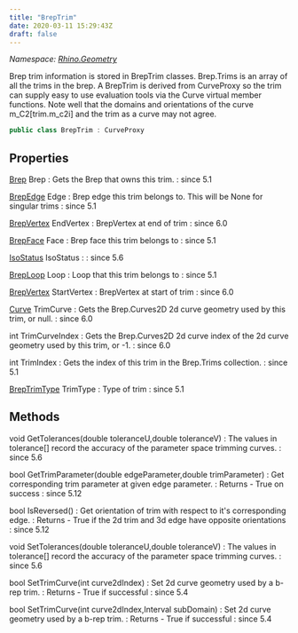 ```yaml
---
title: "BrepTrim"
date: 2020-03-11 15:29:43Z
draft: false
---
```


*Namespace: [Rhino.Geometry](../)*

Brep trim information is stored in BrepTrim classes. Brep.Trims is an
   array of all the trims in the brep. A BrepTrim is derived from CurveProxy
   so the trim can supply easy to use evaluation tools via the Curve virtual
   member functions.
   Note well that the domains and orientations of the curve m_C2[trim.m_c2i]
   and the trim as a curve may not agree.
```cs
public class BrepTrim : CurveProxy
```
## Properties

[Brep](/rhinocommon/rhino/geometry/brep/) Brep
: Gets the Brep that owns this trim.
: since 5.1

[BrepEdge](/rhinocommon/rhino/geometry/brepedge/) Edge
: Brep edge this trim belongs to. This will be None for singular trims
: since 5.1

[BrepVertex](/rhinocommon/rhino/geometry/brepvertex/) EndVertex
: BrepVertex at end of trim
: since 6.0

[BrepFace](/rhinocommon/rhino/geometry/brepface/) Face
: Brep face this trim belongs to
: since 5.1

[IsoStatus](/rhinocommon/rhino/geometry/isostatus/) IsoStatus
: 
: since 5.6

[BrepLoop](/rhinocommon/rhino/geometry/breploop/) Loop
: Loop that this trim belongs to
: since 5.1

[BrepVertex](/rhinocommon/rhino/geometry/brepvertex/) StartVertex
: BrepVertex at start of trim
: since 6.0

[Curve](/rhinocommon/rhino/geometry/curve/) TrimCurve
: Gets the Brep.Curves2D 2d curve geometry used by this trim, or null.
: since 6.0

int TrimCurveIndex
: Gets the Brep.Curves2D 2d curve index of the 2d curve geometry used by this trim, or -1.
: since 6.0

int TrimIndex
: Gets the index of this trim in the Brep.Trims collection.
: since 5.1

[BrepTrimType](/rhinocommon/rhino/geometry/breptrimtype/) TrimType
: Type of trim
: since 5.1
## Methods

void GetTolerances(double toleranceU,double toleranceV)
: The values in tolerance[] record the accuracy of the parameter space
     trimming curves.
: since 5.6

bool GetTrimParameter(double edgeParameter,double trimParameter)
: Get corresponding trim parameter at given edge parameter.
: Returns - True on success
: since 5.12

bool IsReversed()
: Get orientation of trim with respect to it's corresponding edge.
: Returns - True if the 2d trim and 3d edge have opposite orientations
: since 5.12

void SetTolerances(double toleranceU,double toleranceV)
: The values in tolerance[] record the accuracy of the parameter space
     trimming curves.
: since 5.6

bool SetTrimCurve(int curve2dIndex)
: Set 2d curve geometry used by a b-rep trim.
: Returns - True if successful
: since 5.4

bool SetTrimCurve(int curve2dIndex,Interval subDomain)
: Set 2d curve geometry used by a b-rep trim.
: Returns - True if successful
: since 5.4
